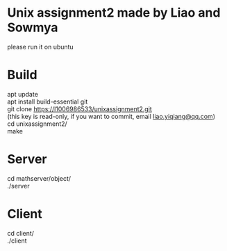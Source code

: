 # Unix assignment2 made by Liao and Sowmya
please run it on ubuntu
# Build 
apt update \
apt install build-essential git \
git clone [https://l1006986533/unixassignment2.git](https://github.com/l1006986533/unixassignment2/) \
(this key is read-only, if you want to commit, email liao.yiqiang@qq.com) \
cd unixassignment2/ \
make
# Server
cd mathserver/object/ \
./server
# Client 
cd client/ \
./client
